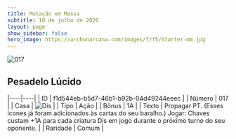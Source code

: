 ```yaml
---
title: Mutação em Massa
subtitle: 10 de julho de 2020
layout: page
show_sidebar: false
hero_image: https://archonarcana.com/images/f/f5/Starter-mm.jpg
---
```


![017](https://cdn.keyforgegame.com/media/card_front/pt/479_017_M9J4WR9H2FV5_pt.png)

## Pesadelo Lúcido

|----|----|
| ID | f1d544eb-b5d7-46b1-b92b-04d49244eeec |
| Número | 017 |
| Casa | ![Dis](https://archonarcana.com/images/thumb/e/e8/Dis.png/22px-Dis.png "Dis") |
| Tipo | Ação |
| Bônus | 1A |
| Texto | Propagar PT. (Esses ícones já foram adicionados às cartas do seu baralho.)  Jogar: Chaves custam +1A para cada criatura Dis em jogo durante o próximo turno do seu oponente. |
| Raridade | Comum |
